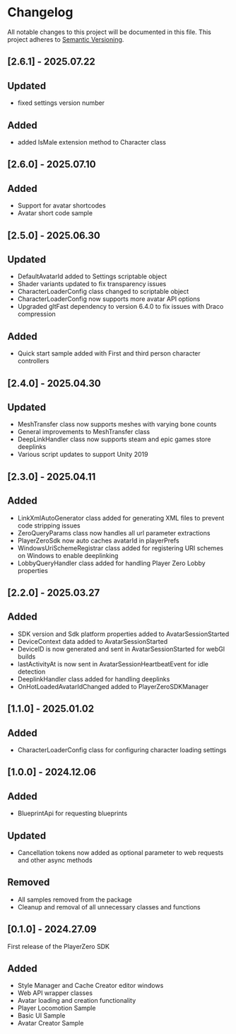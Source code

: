 # Changelog

All notable changes to this project will be documented in this file.
This project adheres to [Semantic Versioning](http://semver.org/).

## [2.6.1] - 2025.07.22

## Updated
- fixed settings version number

## Added
- added IsMale extension method to Character class

## [2.6.0] - 2025.07.10

## Added
- Support for avatar shortcodes 
- Avatar short code sample

## [2.5.0] - 2025.06.30

## Updated
- DefaultAvatarId added to Settings scriptable object
- Shader variants updated to fix transparency issues
- CharacterLoaderConfig class changed to scriptable object
- CharacterLoaderConfig now supports more avatar API options
- Upgraded gltFast dependency to version 6.4.0 to fix issues with Draco compression

## Added
- Quick start sample added with First and third person character controllers

## [2.4.0] - 2025.04.30

## Updated
- MeshTransfer class now supports meshes with varying bone counts
- General improvements to MeshTransfer class
- DeepLinkHandler class now supports steam and epic games store deeplinks
- Various script updates to support Unity 2019

## [2.3.0] - 2025.04.11

## Added
- LinkXmlAutoGenerator class added for generating XML files to prevent code stripping issues
- ZeroQueryParams class now handles all url parameter extractions
- PlayerZeroSdk now auto caches avatarId in playerPrefs
- WindowsUriSchemeRegistrar class added for registering URI schemes on Windows to enable deeplinking
- LobbyQueryHandler class added for handling Player Zero Lobby properties

## [2.2.0] - 2025.03.27

## Added
- SDK version and Sdk platform properties added to AvatarSessionStarted
- DeviceContext data added to AvatarSessionStarted
- DeviceID is now generated and sent in AvatarSessionStarted for webGl builds
- lastActivityAt is now sent in AvatarSessionHeartbeatEvent for idle detection
- DeeplinkHandler class added for handling deeplinks
- OnHotLoadedAvatarIdChanged added to PlayerZeroSDKManager 

## [1.1.0] - 2025.01.02

## Added
- CharacterLoaderConfig class for configuring character loading settings

## [1.0.0] - 2024.12.06

## Added
- BlueprintApi for requesting blueprints

## Updated
- Cancellation tokens now added as optional parameter to web requests and other async methods

## Removed
- All samples removed from the package
- Cleanup and removal of all unnecessary classes and functions

## [0.1.0] - 2024.27.09

First release of the PlayerZero SDK

## Added
- Style Manager and Cache Creator editor windows
- Web API wrapper classes
- Avatar loading and creation functionality
- Player Locomotion Sample
- Basic UI Sample
- Avatar Creator Sample
